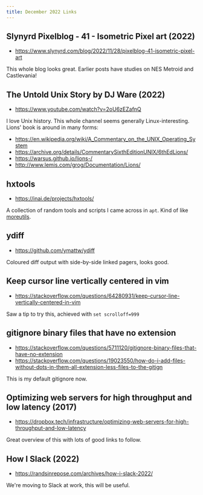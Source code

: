 ```yaml
---
title: December 2022 Links
---
```


## Slynyrd Pixelblog - 41 - Isometric Pixel art (2022)

* <https://www.slynyrd.com/blog/2022/11/28/pixelblog-41-isometric-pixel-art>

This whole blog looks great. Earlier posts have studies on NES Metroid and Castlevania!

## The Untold Unix Story by DJ Ware (2022)

* <https://www.youtube.com/watch?v=2oU6zEZafnQ>

I love Unix history. This whole channel seems generally Linux-interesting. Lions' book is around in many forms:

* <https://en.wikipedia.org/wiki/A_Commentary_on_the_UNIX_Operating_System>
* <https://archive.org/details/CommentarySixthEditionUNIX/6thEdLions/>
* <https://warsus.github.io/lions-/>
* <http://www.lemis.com/grog/Documentation/Lions/>

## hxtools

* <https://inai.de/projects/hxtools/>

A collection of random tools and scripts I came across in `apt`. Kind of like [moreutils](https://joeyh.name/code/moreutils/).

## ydiff

* <https://github.com/ymattw/ydiff>

Coloured diff output with side-by-side linked pagers, looks good.

## Keep cursor line vertically centered in vim

* <https://stackoverflow.com/questions/64280931/keep-cursor-line-vertically-centered-in-vim>

Saw a tip to try this, achieved with `set scrolloff=999`

## gitignore binary files that have no extension

* <https://stackoverflow.com/questions/5711120/gitignore-binary-files-that-have-no-extension>
* <https://stackoverflow.com/questions/19023550/how-do-i-add-files-without-dots-in-them-all-extension-less-files-to-the-gitign>

This is my default gitignore now.

## Optimizing web servers for high throughput and low latency (2017)

* <https://dropbox.tech/infrastructure/optimizing-web-servers-for-high-throughput-and-low-latency>

Great overview of this with lots of good links to follow.

## How I Slack (2022)

* <https://randsinrepose.com/archives/how-i-slack-2022/>

We're moving to Slack at work, this will be useful.

